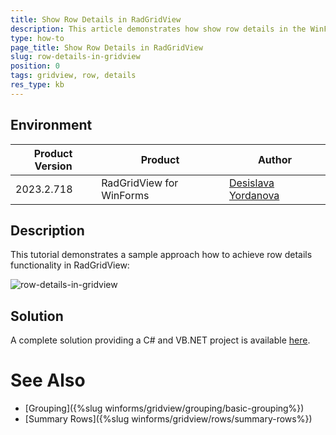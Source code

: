 ```yaml
---
title: Show Row Details in RadGridView 
description: This article demonstrates how show row details in the WinForms GridView.
type: how-to
page_title: Show Row Details in RadGridView
slug: row-details-in-gridview
position: 0
tags: gridview, row, details
res_type: kb
---
```


## Environment
 
|Product Version|Product|Author|
|----|----|----|
|2023.2.718|RadGridView for WinForms|[Desislava Yordanova](https://www.telerik.com/blogs/author/desislava-yordanova)|
 

## Description

This tutorial demonstrates a sample approach how to achieve row details functionality in RadGridView: 

![row-details-in-gridview](images/row-details-in-gridview.png) 

## Solution 

A complete solution providing a C# and VB.NET project is available [here](https://github.com/telerik/winforms-sdk/tree/master/GridView/RowDetailsInGridView).

# See Also

* [Grouping]({%slug winforms/gridview/grouping/basic-grouping%})
* [Summary Rows]({%slug winforms/gridview/rows/summary-rows%}) 

